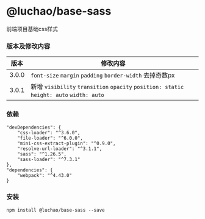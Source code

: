 # @luchao/base-sass
前端项目基础css样式

### 版本及修改内容
版本  | 修改内容|
--------- | --------|
3.0.0  | `font-size` `margin` `padding` `border-width` 去掉奇数px |
3.0.1  | 新增 `visibility` `transition` `opacity` `position: static` `height: auto` `width: auto` |
### 依赖

```
"devDependencies": {
    "css-loader": "^3.6.0",
    "file-loader": "^6.0.0",
    "mini-css-extract-plugin": "^0.9.0",
    "resolve-url-loader": "^3.1.1",
    "sass": "^1.26.5",
    "sass-loader": "^7.3.1"
},
"dependencies": {
    "webpack": "^4.43.0"
}
```


### 安装
    npm install @luchao/base-sass --save
